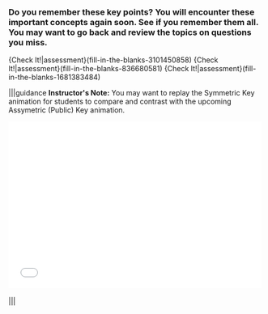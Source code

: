 
### Do you remember these key points? You will encounter these important concepts again soon.  See if you remember them all.  You may want to go back and review the topics on questions you miss.


{Check It!|assessment}(fill-in-the-blanks-3101450858)
{Check It!|assessment}(fill-in-the-blanks-836680581)
{Check It!|assessment}(fill-in-the-blanks-1681383484)


|||guidance
**Instructor's Note:**
You may want to replay the Symmetric Key animation for students to compare and contrast with the upcoming Assymetric (Public) Key animation.  

<div>
  <iframe src="//player.vimeo.com/video/222886590" width="500" height="330" frameborder="0" webkitallowfullscreen mozallowfullscreen allowfullscreen></iframe>
</div>

<br>
|||


